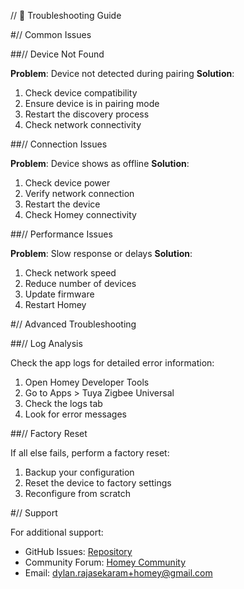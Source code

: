 // 🔧 Troubleshooting Guide

#// Common Issues

##// Device Not Found

**Problem**: Device not detected during pairing
**Solution**: 
1. Check device compatibility
2. Ensure device is in pairing mode
3. Restart the discovery process
4. Check network connectivity

##// Connection Issues

**Problem**: Device shows as offline
**Solution**:
1. Check device power
2. Verify network connection
3. Restart the device
4. Check Homey connectivity

##// Performance Issues

**Problem**: Slow response or delays
**Solution**:
1. Check network speed
2. Reduce number of devices
3. Update firmware
4. Restart Homey

#// Advanced Troubleshooting

##// Log Analysis

Check the app logs for detailed error information:
1. Open Homey Developer Tools
2. Go to Apps > Tuya Zigbee Universal
3. Check the logs tab
4. Look for error messages

##// Factory Reset

If all else fails, perform a factory reset:
1. Backup your configuration
2. Reset the device to factory settings
3. Reconfigure from scratch

#// Support

For additional support:
- GitHub Issues: [Repository](https://github.com/dlnraja/com.tuya.zigbee/issues)
- Community Forum: [Homey Community](https://community.homey.app)
- Email: dylan.rajasekaram+homey@gmail.com
